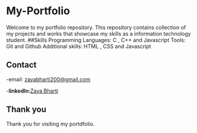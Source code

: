 # My-Portfolio
Welcome to my portfolio repository. This repository contains collection of my projects and works that showcase my skills as a information technology student.
##Skills
Programming Languages: C , C++ and Javascript
Tools: Git and Github
Additional skills: HTML , CSS and Javascript

## Contact
-email: zayabharti200@gmail.com

-**linkedIn:**[Zaya Bharti](https://www.linkedin.com/in/zaya-bharti-a65803235/)

## Thank you
Thank you for visiting my portdfolio.

